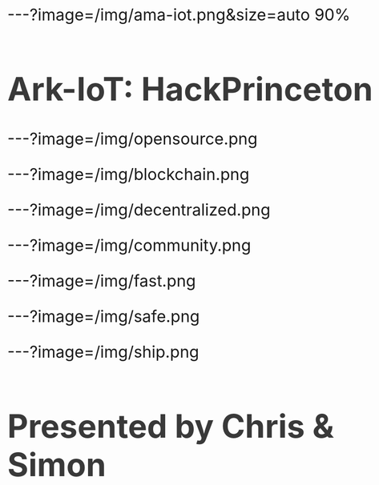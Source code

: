 ---?image=/img/ama-iot.png&size=auto 90%

<!DOCTYPE html>
<html>
<head>
<style>
body {font-size: 32px;}
h1   {color: #393939;}
</style>
</head>
<body>
<h1>Ark-IoT: HackPrinceton</h1>
</body>
</html>

---?image=/img/opensource.png

---?image=/img/blockchain.png

---?image=/img/decentralized.png

---?image=/img/community.png

---?image=/img/fast.png

---?image=/img/safe.png

---?image=/img/ship.png

# Presented by Chris & Simon
